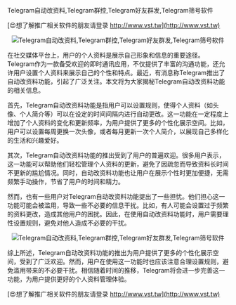 Telegram自动改资料,Telegram群控,Telegram好友群发,Telegram筛号软件

[😍想了解推广相关软件的朋友请登录 http://www.vst.tw](http://www.vst.tw)

 <center><img src="https://vst.tw/MP4/tuiguang/png/7.png" alt="Telegram自动改资料,Telegram群控,Telegram好友群发,Telegram筛号软件"></center>

在社交媒体平台上，用户的个人资料是展示自己形象和信息的重要途径。Telegram作为一款备受欢迎的即时通讯应用，不仅提供了丰富的沟通功能，还允许用户设置个人资料来展示自己的个性和特点。最近，有消息称Telegram推出了自动改资料功能，引起了广泛关注。本文将为大家揭秘Telegram自动改资料功能的相关信息。

首先，Telegram自动改资料功能是指用户可以设置规则，使得个人资料（如头像、个人简介等）可以在设定的时间间隔内进行自动更改。这一功能在一定程度上增加了个人资料的变化和更新频率，为用户提供了更多的个性化展示空间。比如，用户可以设置每周更换一次头像，或者每月更新一次个人简介，以展现自己多样化的生活和兴趣爱好。

其次，Telegram自动改资料功能的推出受到了用户的普遍欢迎。很多用户表示，这一功能可以帮助他们轻松管理个人资料的更新，避免了因疏忽而导致资料长时间不更新的尴尬情况。同时，自动改资料功能也让用户在展示个性时更加便捷，无需频繁手动操作，节省了用户的时间和精力。

然而，也有一些用户对Telegram自动改资料功能提出了一些担忧。他们担心这一功能可能会被滥用，导致一些不必要的信息干扰。比如，有人可能会设置过于频繁的资料更改，造成其他用户的困扰。因此，在使用自动改资料功能时，用户需要理性设置规则，避免对他人造成不必要的干扰。

 <center><img src="https://vst.tw/MP4/tuiguang/png/2.png" alt="Telegram自动改资料,Telegram群控,Telegram好友群发,Telegram筛号软件"></center>

综上所述，Telegram自动改资料功能的推出为用户提供了更多的个性化展示空间，受到了广泛欢迎。然而，用户在使用这一功能时也应该注意合理设置规则，避免滥用带来的不必要干扰。相信随着时间的推移，Telegram将会进一步完善这一功能，为用户提供更好的个人资料管理体验。

[😍想了解推广相关软件的朋友请登录 http://www.vst.tw](http://www.vst.tw)



